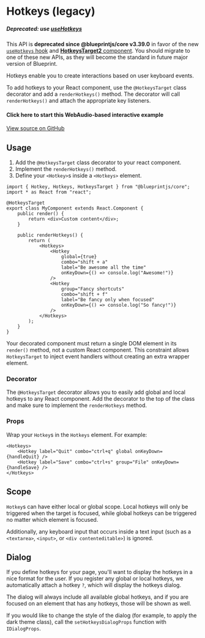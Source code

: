 # Hotkeys (legacy)

##### Deprecated: use [useHotkeys](#core/hooks/use-hotkeys)

This API is **deprecated since @blueprintjs/core v3.39.0** in favor of the new
[`useHotkeys` hook](#core/hooks/use-hotkeys) and
[**HotkeysTarget2** component](#core/components/hotkeys-target2). You should migrate to one of
these new APIs, as they will become the standard in future major version of Blueprint.

Hotkeys enable you to create interactions based on user keyboard events.

To add hotkeys to your React component, use the `@HotkeysTarget` class decorator
and add a `renderHotkeys()` method. The decorator will call `renderHotkeys()`
and attach the appropriate key listeners.

#### Click here to start this WebAudio-based interactive example

[View source on GitHub](https://github.com/palantir/blueprint/blob/develop/packages/docs-app/src/examples/core-examples/hotkeyPiano.tsx)

## Usage

1. Add the `@HotkeysTarget` class decorator to your react component.
2. Implement the `renderHotkeys()` method.
3. Define your `<Hotkey>`s inside a `<Hotkeys>` element.

```
import { Hotkey, Hotkeys, HotkeysTarget } from "@blueprintjs/core";  
import * as React from "react";  
  
@HotkeysTarget  
export class MyComponent extends React.Component {  
    public render() {  
        return <div>Custom content</div>;  
    }  
  
    public renderHotkeys() {  
        return (  
            <Hotkeys>  
                <Hotkey  
                    global={true}  
                    combo="shift + a"  
                    label="Be awesome all the time"  
                    onKeyDown={() => console.log("Awesome!")}  
                />  
                <Hotkey  
                    group="Fancy shortcuts"  
                    combo="shift + f"  
                    label="Be fancy only when focused"  
                    onKeyDown={() => console.log("So fancy!")}  
                />  
            </Hotkeys>  
        );  
    }  
}  

```

Your decorated component must return a single DOM element in its `render()` method,
not a custom React component. This constraint allows `HotkeysTarget` to inject
event handlers without creating an extra wrapper element.

### Decorator

The `@HotkeysTarget` decorator allows you to easily add global and local
hotkeys to any React component. Add the decorator to the top of the class and
make sure to implement the `renderHotkeys` method.

### Props

Wrap your `Hotkey`s in the `Hotkeys` element. For example:

```
<Hotkeys>  
    <Hotkey label="Quit" combo="ctrl+q" global onKeyDown={handleQuit} />  
    <Hotkey label="Save" combo="ctrl+s" group="File" onKeyDown={handleSave} />  
</Hotkeys>  

```

## Scope

`Hotkey`s can have either local or global scope. Local hotkeys will only be
triggered when the target is focused, while global hotkeys can be triggered no
matter which element is focused.

Additionally, any keyboard input that occurs inside a text input (such as a
`<textarea>`, `<input>`, or `<div contenteditable>`) is ignored.

## Dialog

If you define hotkeys for your page, you'll want to display the hotkeys in a
nice format for the user. If you register any global or local hotkeys, we
automatically attach a hotkey `?`, which will display the hotkeys dialog.

The dialog will always include all available global hotkeys, and if you are
focused on an element that has any hotkeys, those will be shown as well.

If you would like to change the style of the dialog (for example, to apply the
dark theme class), call the `setHotkeysDialogProps` function with `IDialogProps`.